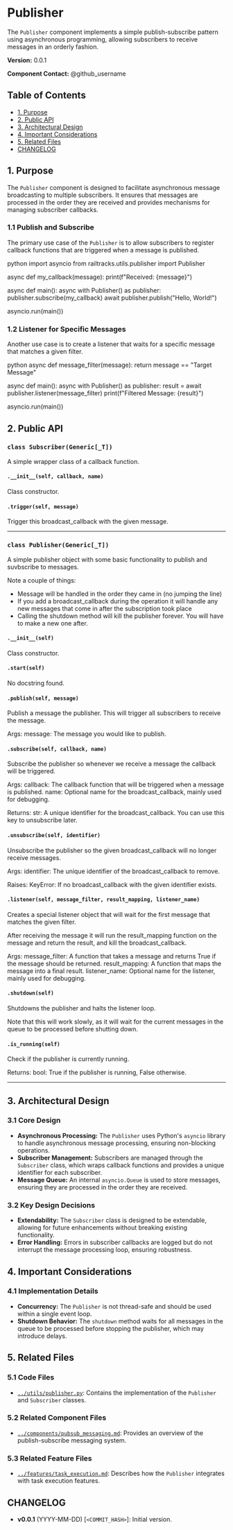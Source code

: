 # Publisher

The `Publisher` component implements a simple publish-subscribe pattern using asynchronous programming, allowing subscribers to receive messages in an orderly fashion.

**Version:** 0.0.1

**Component Contact:** @github_username

## Table of Contents

- [1. Purpose](#1-purpose)
- [2. Public API](#2-public-api)
- [3. Architectural Design](#3-architectural-design)
- [4. Important Considerations](#4-important-considerations)
- [5. Related Files](#5-related-files)
- [CHANGELOG](#changelog)

## 1. Purpose

The `Publisher` component is designed to facilitate asynchronous message broadcasting to multiple subscribers. It ensures that messages are processed in the order they are received and provides mechanisms for managing subscriber callbacks.

### 1.1 Publish and Subscribe

The primary use case of the `Publisher` is to allow subscribers to register callback functions that are triggered when a message is published.

python
import asyncio
from railtracks.utils.publisher import Publisher

async def my_callback(message):
    print(f"Received: {message}")

async def main():
    async with Publisher() as publisher:
        publisher.subscribe(my_callback)
        await publisher.publish("Hello, World!")

asyncio.run(main())


### 1.2 Listener for Specific Messages

Another use case is to create a listener that waits for a specific message that matches a given filter.

python
async def message_filter(message):
    return message == "Target Message"

async def main():
    async with Publisher() as publisher:
        result = await publisher.listener(message_filter)
        print(f"Filtered Message: {result}")

asyncio.run(main())


## 2. Public API

### `class Subscriber(Generic[_T])`
A simple wrapper class of a callback function.

#### `.__init__(self, callback, name)`
Class constructor.

#### `.trigger(self, message)`
Trigger this broadcast_callback with the given message.


---
### `class Publisher(Generic[_T])`
A simple publisher object with some basic functionality to publish and suvbscribe to messages.

Note a couple of things:
- Message will be handled in the order they came in (no jumping the line)
- If you add a broadcast_callback during the operation it will handle any new messages that come in after the subscription
    took place
- Calling the shutdown method will kill the publisher forever. You will have to make a new one after.

#### `.__init__(self)`
Class constructor.

#### `.start(self)`
No docstring found.

#### `.publish(self, message)`
Publish a message the publisher. This will trigger all subscribers to receive the message.

Args:
    message: The message you would like to publish.

#### `.subscribe(self, callback, name)`
Subscribe the publisher so whenever we receive a message the callback will be triggered.

Args:
    callback: The callback function that will be triggered when a message is published.
    name: Optional name for the broadcast_callback, mainly used for debugging.

Returns:
    str: A unique identifier for the broadcast_callback. You can use this key to unsubscribe later.

#### `.unsubscribe(self, identifier)`
Unsubscribe the publisher so the given broadcast_callback will no longer receive messages.

Args:
    identifier: The unique identifier of the broadcast_callback to remove.

Raises:
    KeyError: If no broadcast_callback with the given identifier exists.

#### `.listener(self, message_filter, result_mapping, listener_name)`
Creates a special listener object that will wait for the first message that matches the given filter.

After receiving the message it will run the result_mapping function on the message and return the result, and
kill the broadcast_callback.

Args:
    message_filter: A function that takes a message and returns True if the message should be returned.
    result_mapping: A function that maps the message into a final result.
    listener_name: Optional name for the listener, mainly used for debugging.

#### `.shutdown(self)`
Shutdowns the publisher and halts the listener loop.

Note that this will work slowly, as it will wait for the current messages in the queue to be processed before
shutting down.

#### `.is_running(self)`
Check if the publisher is currently running.

Returns:
    bool: True if the publisher is running, False otherwise.


---

## 3. Architectural Design

### 3.1 Core Design

- **Asynchronous Processing:** The `Publisher` uses Python's `asyncio` library to handle asynchronous message processing, ensuring non-blocking operations.
- **Subscriber Management:** Subscribers are managed through the `Subscriber` class, which wraps callback functions and provides a unique identifier for each subscriber.
- **Message Queue:** An internal `asyncio.Queue` is used to store messages, ensuring they are processed in the order they are received.

### 3.2 Key Design Decisions

- **Extendability:** The `Subscriber` class is designed to be extendable, allowing for future enhancements without breaking existing functionality.
- **Error Handling:** Errors in subscriber callbacks are logged but do not interrupt the message processing loop, ensuring robustness.

## 4. Important Considerations

### 4.1 Implementation Details

- **Concurrency:** The `Publisher` is not thread-safe and should be used within a single event loop.
- **Shutdown Behavior:** The `shutdown` method waits for all messages in the queue to be processed before stopping the publisher, which may introduce delays.

## 5. Related Files

### 5.1 Code Files

- [`../utils/publisher.py`](../utils/publisher.py): Contains the implementation of the `Publisher` and `Subscriber` classes.

### 5.2 Related Component Files

- [`../components/pubsub_messaging.md`](../components/pubsub_messaging.md): Provides an overview of the publish-subscribe messaging system.

### 5.3 Related Feature Files

- [`../features/task_execution.md`](../features/task_execution.md): Describes how the `Publisher` integrates with task execution features.

## CHANGELOG

- **v0.0.1** (YYYY-MM-DD) [`<COMMIT_HASH>`]: Initial version.
